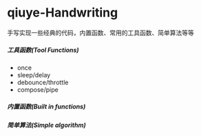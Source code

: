 # qiuye-Handwriting
手写实现一些经典的代码，内置函数、常用的工具函数、简单算法等等

##### 工具函数(Tool Functions)

- once
- sleep/delay
- debounce/throttle
- compose/pipe

##### 内置函数(Built in functions)



##### 简单算法(Simple algorithm)
